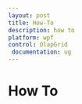 ```yaml
---
layout: post
title: How-To
description: how to
platform: wpf
control: OlapGrid
 documentation: ug
---
```


# How To